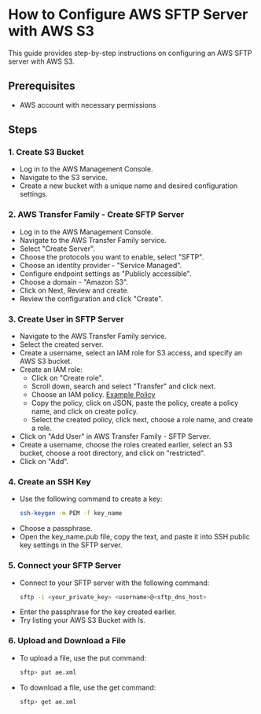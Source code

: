 # How to Configure AWS SFTP Server with AWS S3

This guide provides step-by-step instructions on configuring an AWS SFTP server with AWS S3.

## Prerequisites
- AWS account with necessary permissions

## Steps

### 1. Create S3 Bucket
- Log in to the AWS Management Console.
- Navigate to the S3 service.
- Create a new bucket with a unique name and desired configuration settings.

### 2. AWS Transfer Family - Create SFTP Server
- Log in to the AWS Management Console.
- Navigate to the AWS Transfer Family service.
- Select "Create Server".
- Choose the protocols you want to enable, select "SFTP".
- Choose an identity provider - "Service Managed".
- Configure endpoint settings as "Publicly accessible".
- Choose a domain - "Amazon S3".
- Click on Next, Review and create.
- Review the configuration and click "Create".

### 3. Create User in SFTP Server
- Navigate to the AWS Transfer Family service.
- Select the created server.
- Create a username, select an IAM role for S3 access, and specify an AWS S3 bucket.
- Create an IAM role:
  - Click on "Create role".
  - Scroll down, search and select "Transfer" and click next.
  - Choose an IAM policy. [Example Policy](https://github.com/JashwanthY/AWS-DATA-ENGINEER/blob/main/IAM%20policy%20SFTP%20-%20S3)
  - Copy the policy, click on JSON, paste the policy, create a policy name, and click on create policy.
  - Select the created policy, click next, choose a role name, and create a role.
- Click on "Add User" in AWS Transfer Family - SFTP Server.
- Create a username, choose the roles created earlier, select an S3 bucket, choose a root directory, and click on "restricted".
- Click on "Add".

### 4. Create an SSH Key
- Use the following command to create a key:
  ```bash
  ssh-keygen -m PEM -f key_name
- Choose a passphrase.
- Open the key_name.pub file, copy the text, and paste it into SSH public key settings in the SFTP server.

### 5. Connect your SFTP Server
- Connect to your SFTP server with the following command:
  ```bash
  sftp -i <your_private_key> <username>@<sftp_dns_host>
- Enter the passphrase for the key created earlier.
- Try listing your AWS S3 Bucket with ls.

### 6. Upload and Download a File
- To upload a file, use the put command:
  ```bash
  sftp> put ae.xml
- To download a file, use the get command:
  ```bash
  sftp> get ae.xml
